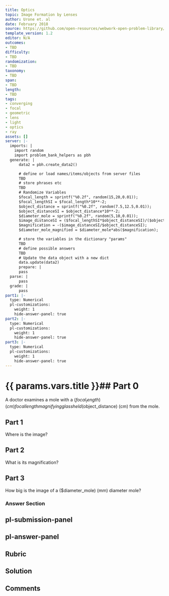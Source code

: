 ```yaml
---
title: Optics
topic: Image Formation by Lenses
author: Urone et. al
date: February 2018
source: https://github.com/open-resources/webwork-open-problem-library/tree/master/Contrib/BrockPhysics/College_Physics_Urone/25.Geometric_Optics/Image_Formation_by_Lenses/NU_U17-25-06-007.pg
template_version: 1.2
editor: N/A
outcomes:
- TBD
difficulty:
- TBD
randomization:
- TBD
taxonomy:
- TBD
span:
- TBD
length:
- TBD
tags:
- converging
- focal
- geometric
- lens
- light
- optics
- ray
assets: []
server: |-
  imports: |
    import random
    import problem_bank_helpers as pbh
  generate: |
      data2 = pbh.create_data2()

      # define or load names/items/objects from server files
      TBD
      # store phrases etc
      TBD
      # Randomize Variables
      $focal_length = sprintf("%0.2f", random(15,20,0.01));
      $focal_lengthSI = $focal_length*10**-2;
      $object_distance = sprintf("%0.2f", random(7.5,12.5,0.01));
      $object_distanceSI = $object_distance*10**-2;
      $diameter_mole = sprintf("%0.2f", random(5,10,0.01));
      $image_distanceSI = ($focal_lengthSI*$object_distanceSI)/($object_distanceSI-$focal_lengthSI);
      $magnification = -($image_distanceSI/$object_distanceSI);
      $diameter_mole_magnified = $diameter_mole*abs($magnification);

      # store the variables in the dictionary "params"
      TBD
      # define possible answers
      TBD
      # Update the data object with a new dict
      data.update(data2)
      prepare: |
      pass
  parse: |
      pass
  grade: |
      pass
part1: |-
  type: Numerical
  pl-customizations:
    weight: 1
    hide-answer-panel: true
part2: |-
  type: Numerical
  pl-customizations:
    weight: 1
    hide-answer-panel: true
part3: |-
  type: Numerical
  pl-customizations:
    weight: 1
    hide-answer-panel: true
---
```


# {{ params.vars.title }}## Part 0 
A doctor examines a mole with a ($focal_length) (cm) focal length magnifying glass held ($object_distance) (cm) from the mole. 
## Part 1 
Where is the image? 
## Part 2 
What is its magnification? 
## Part 3 
How big is the image of a ($diameter_mole) (mm) diameter mole? 


### Answer Section 


## pl-submission-panel 


## pl-answer-panel 


## Rubric 


## Solution 


## Comments 


